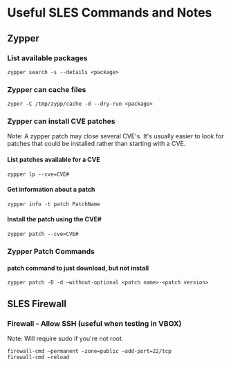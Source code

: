 # Useful SLES Commands and Notes

## Zypper

### List available packages
`zypper search -s --details <package>`

### Zypper can cache files
`zyper -C /tmp/zypp/cache -d --dry-run <package>`

### Zypper can install CVE patches

Note: A zypper patch may close several CVE's.  It's usually easier to look for patches that could be installed rather than starting with a CVE.

#### List patches available for a CVE

`zypper lp --cve=CVE#`

#### Get information about a patch

`zypper info -t patch PatchName`

#### Install the patch using the CVE#

`zypper patch --cve=CVE#`

### Zypper Patch Commands

#### patch command to just download, but not install

`zypper patch -D -d —without-optional <patch name>-<patch version>`

## SLES Firewall

### Firewall - Allow SSH (useful when testing in VBOX)

Note: Will require sudo if you're not root.

```
firewall-cmd —permanent —zone=public —add-port=22/tcp
firewall-cmd —reload
